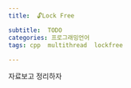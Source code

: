 ```yaml
---
title:  🔓Lock Free

subtitle:  TODO
categories: 프로그래밍언어 
tags: cpp  multithread  lockfree
 
---
```


  
  
자료보고 정리하자  
  
  
   
